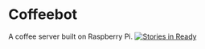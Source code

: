 Coffeebot
=========

A coffee server built on Raspberry Pi. [![Stories in Ready](https://badge.waffle.io/maxsu/coffeebot.png)](http://waffle.io/maxsu/coffeebot) 















